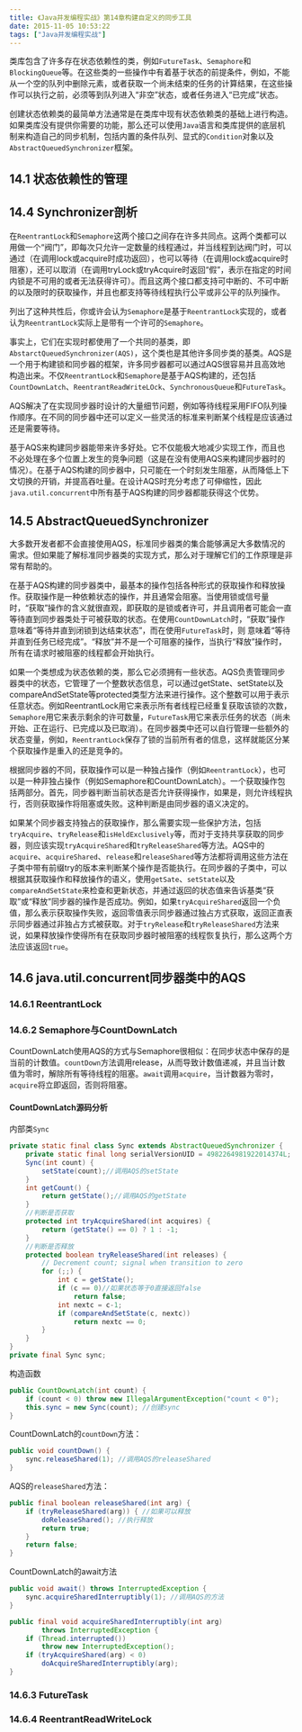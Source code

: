 ```yaml
---
title: 《Java并发编程实战》第14章构建自定义的同步工具
date: 2015-11-05 10:53:22
tags: ["Java并发编程实战"]
---
```


类库包含了许多存在状态依赖性的类，例如`FutureTask`、`Semaphore`和`BlockingQueue`等。在这些类的一些操作中有着基于状态的前提条件，例如，不能从一个空的队列中删除元素，或者获取一个尚未结束的任务的计算结果，在这些操作可以执行之前，必须等到队列进入“非空”状态，或者任务进入“已完成”状态。

创建状态依赖类的最简单方法通常是在类库中现有状态依赖类的基础上进行构造。如果类库没有提供你需要的功能，那么还可以使用`Java`语言和类库提供的底层机制来构造自己的同步机制，包括内置的条件队列、显式的`Condition`对象以及`AbstractQueuedSynchronizer`框架。


<!--more-->

## 14.1 状态依赖性的管理


## 14.4 Synchronizer剖析

在`ReentrantLock`和`Semaphore`这两个接口之间存在许多共同点。这两个类都可以用做一个“阀门”，即每次只允许一定数量的线程通过，并当线程到达阀门时，可以通过（在调用lock或acquire时成功返回），也可以等待（在调用lock或acquire时阻塞），还可以取消（在调用tryLock或tryAcquire时返回“假”，表示在指定的时间内锁是不可用的或者无法获得许可）。而且这两个接口都支持可中断的、不可中断的以及限时的获取操作，并且也都支持等待线程执行公平或非公平的队列操作。

列出了这种共性后，你或许会认为`Semaphore`是基于`ReentrantLock`实现的，或者认为`ReentrantLock`实际上是带有一个许可的`Semaphore`。

事实上，它们在实现时都使用了一个共同的基类，即`AbstarctQueuedSynchronizer(AQS)`，这个类也是其他许多同步类的基类。AQS是一个用于构建锁和同步器的框架，许多同步器都可以通过AQS很容易并且高效地构造出来。不仅`ReentrantLock`和`Semaphore`是基于AQS构建的，还包括`CountDownLatch`、`ReentrantReadWriteLOck`、`SynchronousQueue`和`FutureTask`。

AQS解决了在实现同步器时设计的大量细节问题，例如等待线程采用FIFO队列操作顺序。在不同的同步器中还可以定义一些灵活的标准来判断某个线程是应该通过还是需要等待。

基于AQS来构建同步器能带来许多好处。它不仅能极大地减少实现工作，而且也不必处理在多个位置上发生的竞争问题（这是在没有使用AQS来构建同步器时的情况）。在基于AQS构建的同步器中，只可能在一个时刻发生阻塞，从而降低上下文切换的开销，并提高吞吐量。在设计AQS时充分考虑了可伸缩性，因此`java.util.concurrent`中所有基于AQS构建的同步器都能获得这个优势。

## 14.5 AbstractQueuedSynchronizer

大多数开发者都不会直接使用AQS，标准同步器类的集合能够满足大多数情况的需求。但如果能了解标准同步器类的实现方式，那么对于理解它们的工作原理是非常有帮助的。

在基于AQS构建的同步器类中，最基本的操作包括各种形式的获取操作和释放操作。获取操作是一种依赖状态的操作，并且通常会阻塞。当使用锁或信号量时，“获取”操作的含义就很直观，即获取的是锁或者许可，并且调用者可能会一直等待直到同步器类处于可被获取的状态。在使用`CountDownLatch`时，“获取”操作意味着“等待并直到闭锁到达结束状态”，而在使用`FutureTask`时，则 意味着“等待并直到任务已经完成”。“释放”并不是一个可阻塞的操作，当执行“释放”操作时，所有在请求时被阻塞的线程都会开始执行。

如果一个类想成为状态依赖的类，那么它必须拥有一些状态。AQS负责管理同步器类中的状态，它管理了一个整数状态信息，可以通过getState、setState以及compareAndSetState等protected类型方法来进行操作。这个整数可以用于表示任意状态。例如ReentrantLock用它来表示所有者线程已经重复获取该锁的次数，`Semaphore`用它来表示剩余的许可数量，`FutureTask`用它来表示任务的状态（尚未开始、正在运行、已完成以及已取消）。在同步器类中还可以自行管理一些额外的状态变量，例如，`ReentrantLock`保存了锁的当前所有者的信息，这样就能区分某个获取操作是重入的还是竞争的。

根据同步器的不同，获取操作可以是一种独占操作（例如`ReentrantLock`），也可以是一种非独占操作（例如Semaphore和CountDownLatch）。一个获取操作包括两部分。首先，同步器判断当前状态是否允许获得操作，如果是，则允许线程执行，否则获取操作将阻塞或失败。这种判断是由同步器的语义决定的。

如果某个同步器支持独占的获取操作，那么需要实现一些保护方法，包括`tryAcquire`、`tryRelease`和`isHeldExclusively`等，而对于支持共享获取的同步器，则应该实现`tryAcquireShared`和`tryReleaseShared`等方法。AQS中的`acquire`、`acquireShared`、`release`和`releaseShared`等方法都将调用这些方法在子类中带有前缀try的版本来判断某个操作是否能执行。在同步器的子类中，可以根据其获取操作和释放操作的语义，使用`getSate`、`setState`以及`compareAndSetState`来检查和更新状态，并通过返回的状态值来告诉基类“获取”或“释放”同步器的操作是否成功。例如，如果`tryAcquireShared`返回一个负值，那么表示获取操作失败，返回零值表示同步器通过独占方式获取，返回正直表示同步器通过非独占方式被获取。对于`tryRelease`和`tryReleaseShared`方法来说，如果释放操作使得所有在获取同步器时被阻塞的线程恢复执行，那么这两个方法应该返回`true`。



## 14.6 java.util.concurrent同步器类中的AQS

### 14.6.1 ReentrantLock

### 14.6.2 Semaphore与CountDownLatch

CountDownLatch使用AQS的方式与Semaphore很相似：在同步状态中保存的是当前的计数值。`countDown`方法调用release，从而导致计数值递减，并且当计数值为零时，解除所有等待线程的阻塞。`await`调用`acquire`，当计数器为零时，`acquire`将立即返回，否则将阻塞。



#### CountDownLatch源码分析

内部类`Sync`

```java
private static final class Sync extends AbstractQueuedSynchronizer {
    private static final long serialVersionUID = 4982264981922014374L;
    Sync(int count) {
        setState(count);//调用AQS的setState
    }
    int getCount() {
        return getState();//调用AQS的getState
    }
  	//判断是否获取
    protected int tryAcquireShared(int acquires) {
        return (getState() == 0) ? 1 : -1;
    }
    //判断是否释放
    protected boolean tryReleaseShared(int releases) {
        // Decrement count; signal when transition to zero
        for (;;) {
            int c = getState();
            if (c == 0)//如果状态等于0直接返回false
                return false;
            int nextc = c-1;
            if (compareAndSetState(c, nextc))
                return nextc == 0;
        }
    }
}
private final Sync sync;
```

构造函数

```java
public CountDownLatch(int count) {
    if (count < 0) throw new IllegalArgumentException("count < 0");
    this.sync = new Sync(count); //创建sync
}
```

CountDownLatch的`countDown`方法：

```java
public void countDown() {
    sync.releaseShared(1); //调用AQS的releaseShared
}
```

AQS的`releaseShared`方法：

```java
public final boolean releaseShared(int arg) {
    if (tryReleaseShared(arg)) { //如果可以释放
        doReleaseShared(); //执行释放
        return true;
    }
    return false;
}
```

CountDownLatch的await方法

```java
public void await() throws InterruptedException {
    sync.acquireSharedInterruptibly(1); //调用AQS的方法
}
```

```java
public final void acquireSharedInterruptibly(int arg)
        throws InterruptedException {
    if (Thread.interrupted())
        throw new InterruptedException();
    if (tryAcquireShared(arg) < 0)
        doAcquireSharedInterruptibly(arg);
}
```











### 14.6.3 FutureTask

### 14.6.4 ReentrantReadWriteLock

